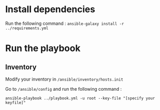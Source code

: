 # Install dependencies
Run the following command :
`ansible-galaxy install -r ../requirements.yml`

# Run the playbook
## Inventory
Modify your inventory in `/ansible/inventory/hosts.init`

Go to `/ansible/config` and run the following command :

`ansible-playbook ../playbook.yml -u root --key-file "[specify your keyfile]"`


